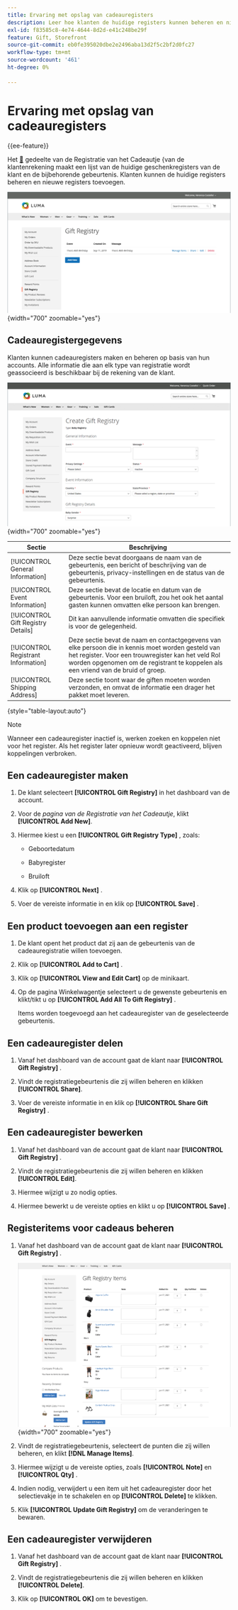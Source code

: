 ```yaml
---
title: Ervaring met opslag van cadeauregisters
description: Leer hoe klanten de huidige registers kunnen beheren en nieuwe registers in hun winkelaccount kunnen toevoegen.
exl-id: f83585c8-4e74-4644-8d2d-e41c248be29f
feature: Gift, Storefront
source-git-commit: eb0fe395020dbe2e2496aba13d2f5c2bf2d0fc27
workflow-type: tm+mt
source-wordcount: '461'
ht-degree: 0%

---
```


# Ervaring met opslag van cadeauregisters

{{ee-feature}}

Het [&#128279;](gift-registries.md) gedeelte van de Registratie van het Cadeautje  &lbrace;van de klantenrekening maakt een lijst van de huidige geschenkregisters van de klant en de bijbehorende gebeurtenis. Klanten kunnen de huidige registers beheren en nieuwe registers toevoegen.

![ Cadeauregister ](./assets/account-dashboard-gift-registry.png){width="700" zoomable="yes"}

## Cadeauregistergegevens

Klanten kunnen cadeauregisters maken en beheren op basis van hun accounts. Alle informatie die aan elk type van registratie wordt geassocieerd is beschikbaar bij de rekening van de klant.

![ de storefront van het Voorbeeld - de informatie van de cadeauregistratie ](./assets/gift-registry-create-baby-storefront.png){width="700" zoomable="yes"}

| Sectie | Beschrijving |
|--- |--- |
| [!UICONTROL General Information] | Deze sectie bevat doorgaans de naam van de gebeurtenis, een bericht of beschrijving van de gebeurtenis, privacy-instellingen en de status van de gebeurtenis. |
| [!UICONTROL Event Information] | Deze sectie bevat de locatie en datum van de gebeurtenis. Voor een bruiloft, zou het ook het aantal gasten kunnen omvatten elke persoon kan brengen. |
| [!UICONTROL Gift Registry Details] | Dit kan aanvullende informatie omvatten die specifiek is voor de gelegenheid. |
| [!UICONTROL Registrant Information] | Deze sectie bevat de naam en contactgegevens van elke persoon die in kennis moet worden gesteld van het register. Voor een trouwregister kan het veld Rol worden opgenomen om de registrant te koppelen als een vriend van de bruid of groep. |
| [!UICONTROL Shipping Address] | Deze sectie toont waar de giften moeten worden verzonden, en omvat de informatie een drager het pakket moet leveren. |

{style="table-layout:auto"}

>[!NOTE]
>
>Wanneer een cadeauregister inactief is, werken zoeken en koppelen niet voor het register. Als het register later opnieuw wordt geactiveerd, blijven koppelingen verbroken.

## Een cadeauregister maken

1. De klant selecteert **[!UICONTROL Gift Registry]** in het dashboard van de account.

1. Voor de _pagina van de Registratie van het Cadeautje_, klikt **[!UICONTROL Add New]**.

1. Hiermee kiest u een **[!UICONTROL Gift Registry Type]** , zoals:

   - Geboortedatum

   - Babyregister

   - Bruiloft

1. Klik op **[!UICONTROL Next]** .

1. Voer de vereiste informatie in en klik op **[!UICONTROL Save]** .

## Een product toevoegen aan een register

1. De klant opent het product dat zij aan de gebeurtenis van de cadeauregistratie willen toevoegen.

1. Klik op **[!UICONTROL Add to Cart]** .

1. Klik op **[!UICONTROL View and Edit Cart]** op de minikaart.

1. Op de pagina Winkelwagentje selecteert u de gewenste gebeurtenis en klikt/tikt u op **[!UICONTROL Add All To Gift Registry]** .

   Items worden toegevoegd aan het cadeauregister van de geselecteerde gebeurtenis.

## Een cadeauregister delen

1. Vanaf het dashboard van de account gaat de klant naar **[!UICONTROL Gift Registry]** .

1. Vindt de registratiegebeurtenis die zij willen beheren en klikken **[!UICONTROL Share]**.

1. Voer de vereiste informatie in en klik op **[!UICONTROL Share Gift Registry]** .

## Een cadeauregister bewerken

1. Vanaf het dashboard van de account gaat de klant naar **[!UICONTROL Gift Registry]** .

1. Vindt de registratiegebeurtenis die zij willen beheren en klikken **[!UICONTROL Edit]**.

1. Hiermee wijzigt u zo nodig opties.

1. Hiermee bewerkt u de vereiste opties en klikt u op **[!UICONTROL Save]** .

## Registeritems voor cadeaus beheren

1. Vanaf het dashboard van de account gaat de klant naar **[!UICONTROL Gift Registry]** .

   ![ het Leiden punten van het cadeauregister ](./assets/account-dashboard-gift-registry-items-management.png){width="700" zoomable="yes"}

1. Vindt de registratiegebeurtenis, selecteert de punten die zij willen beheren, en klikt **[!DNL Manage Items]**.

1. Hiermee wijzigt u de vereiste opties, zoals **[!UICONTROL Note]** en **[!UICONTROL Qty]** .

1. Indien nodig, verwijdert u een item uit het cadeauregister door het selectievakje in te schakelen en op **[!UICONTROL Delete]** te klikken.

1. Klik **[!UICONTROL Update Gift Registry]** om de veranderingen te bewaren.

## Een cadeauregister verwijderen

1. Vanaf het dashboard van de account gaat de klant naar **[!UICONTROL Gift Registry]** .

1. Vindt de registratiegebeurtenis die zij willen beheren en klikken **[!UICONTROL Delete]**.

1. Klik op **[!UICONTROL OK]** om te bevestigen.
